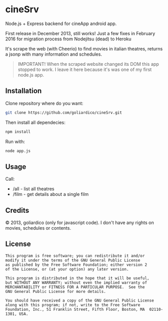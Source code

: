 # cineSrv

Node.js + Express backend for cineApp android app.

First release in December 2013, still works!
Just a few fixes in February 2016 for migration process from Nodejitsu (dead) to Heroku

It's scrape the web (with Cheerio) to find movies in italian theatres, returns a jsonp with many information and schedules.

> IMPORTANT! When the scraped website changed its DOM this app stopped to work. I leave it here because it's was one of my first node.js app.

## Installation

Clone repository where do you want:

```bash
git clone https://github.com/goliardico/cineSrv.git
```

Then install all dependecies:

```bash
npm install
````

Run with:
```bash
node app.js
```

## Usage
Call:

* /all  - list all theatres
* /film - get details about a single film


## Credits

© 2013, goliardico (only for javascript code).
I don't have any rights on movies, schedules or contents.

## License

    This program is free software; you can redistribute it and/or
    modify it under the terms of the GNU General Public License
    as published by the Free Software Foundation; either version 2
    of the License, or (at your option) any later version.

    This program is distributed in the hope that it will be useful,
    but WITHOUT ANY WARRANTY; without even the implied warranty of
    MERCHANTABILITY or FITNESS FOR A PARTICULAR PURPOSE.  See the
    GNU General Public License for more details.

    You should have received a copy of the GNU General Public License
    along with this program; if not, write to the Free Software
    Foundation, Inc., 51 Franklin Street, Fifth Floor, Boston, MA  02110-1301, USA.
